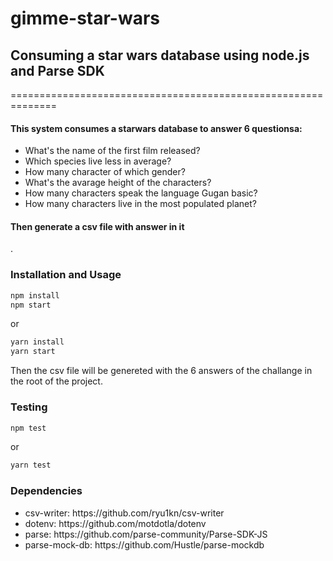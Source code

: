 # gimme-star-wars

<h2>Consuming a star wars database using node.js and Parse SDK</h2>
==============================================================

<h4>This system consumes a starwars database to answer 6 questionsa:</h4>
<ul>
  <li>What's the name of the first film released?</li>
  <li>Which species live less in average?</li>
  <li>How many character of which gender?</li>
  <li>What's the avarage height of the characters?</li>
  <li>How many characters speak the language Gugan basic?</li>
  <li>How many characters live in the most populated planet?</li>
</ul>
<h4>Then generate a csv file with answer in it</h1>. 


### Installation and Usage

```sh
npm install
npm start
```
or

```sh
yarn install
yarn start
```
Then the csv file will be genereted with the 6 answers of the challange in the root of the project. 


### Testing

```sh
npm test
```
or

```sh
yarn test
```
### Dependencies

<ul>
  <li>csv-writer: https://github.com/ryu1kn/csv-writer</li>
  <li>dotenv: https://github.com/motdotla/dotenv</li>
  <li>parse: https://github.com/parse-community/Parse-SDK-JS</li>
  <li>parse-mock-db: https://github.com/Hustle/parse-mockdb</li>
</ul>
